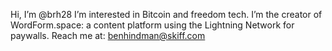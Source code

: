 Hi, I’m @brh28
I’m interested in Bitcoin and freedom tech. 
I’m the creator of WordForm.space: a content platform using the Lightning Network for paywalls.
Reach me at: benhindman@skiff.com

<!---
brh28/brh28 is a ✨ special ✨ repository because its `README.md` (this file) appears on your GitHub profile.
You can click the Preview link to take a look at your changes.
--->
